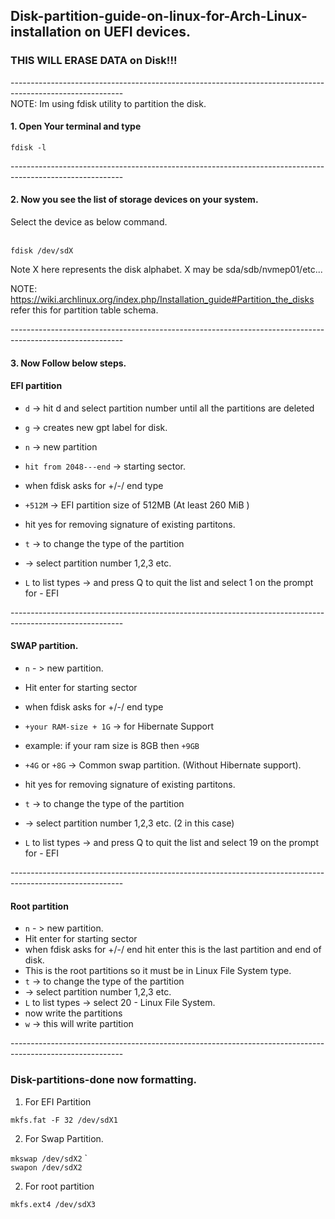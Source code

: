 ## Disk-partition-guide-on-linux-for-Arch-Linux-installation on UEFI devices.

### THIS WILL ERASE DATA on Disk!!!
----------------------------------------------------------------------------------------------------------<br>
NOTE: Im using fdisk utility to partition the disk.

#### 1. Open Your terminal and type

```fdisk -l```<br>

----------------------------------------------------------------------------------------------------------<br>

#### 2. Now you see the list of storage devices on your system.<br>
Select the device as below command.<br><br>
   
   ```fdisk /dev/sdX```<br>
   
Note X here represents the disk alphabet. X may be sda/sdb/nvmep01/etc...<br>

NOTE: https://wiki.archlinux.org/index.php/Installation_guide#Partition_the_disks refer this for partition table schema. <br>

----------------------------------------------------------------------------------------------------------<br>

#### 3. Now Follow below steps.<br>

#### EFI partition<br>

- ```d``` -> hit d and select partition number until all the partitions are deleted <br>

- ```g``` -> creates new gpt label for disk. <br>

- ```n``` -> new partition <br>

- ```hit from 2048---end``` -> starting sector. <br>

- when fdisk asks for +/-/ end type<br>

- ```+512M``` -> EFI partition size of 512MB (At least 260 MiB ) <br>

- hit yes for removing signature of existing partitons.<br>

- ```t``` -> to change the type of the partition<br>

- -> select partition number 1,2,3 etc. <br>

- ```L``` to list types -> and press Q to quit the list and select 1 on the prompt for - EFI <br>
    
----------------------------------------------------------------------------------------------------------<br>
   
#### SWAP partition.<br>
    
- ```n``` - > new partition.<br>

- Hit enter for starting sector<br>

- when fdisk asks for +/-/ end type<br>

- ```+your RAM-size + 1G``` -> for Hibernate Support<br>

- example: if your ram size is 8GB then ```+9GB```<br>

- ```+4G``` or ```+8G``` -> Common swap partition. (Without Hibernate support).<br>

- hit yes for removing signature of existing partitons.<br>

- ```t``` -> to change the type of the partition<br>

- -> select partition number 1,2,3 etc. (2 in this case)<br>

- ```L``` to list types -> and press Q to quit the list and select 19 on the prompt for - EFI <br>

----------------------------------------------------------------------------------------------------------<br>

#### Root partition<br>

- ```n``` - > new partition.<br>
- Hit enter for starting sector<br>
- when fdisk asks for +/-/ end hit enter this is the last partition and end of disk.<br>
- This is the root partitions so it must be in Linux File System type.<br>
- ```t``` -> to change the type of the partition<br>
- -> select partition number 1,2,3 etc. <br>
- ```L``` to list types -> select 20 - Linux File System.<br>
- now write the partitions<br>
- ```w``` -> this will write partition<br>
    
----------------------------------------------------------------------------------------------------------<br>

### Disk-partitions-done now formatting.
    
1. For EFI Partition  

```mkfs.fat -F 32 /dev/sdX1```

2. For Swap Partition.  

```mkswap /dev/sdX2```
    `                          
```swapon /dev/sdX2```
    
2. For root partition  

```mkfs.ext4 /dev/sdX3```
    

    
   
